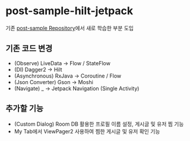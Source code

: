 # post-sample-hilt-jetpack                      
기존 [post-sample Repository](https://github.com/HunSeongPark/post-sample)에서 새로 학습한 부분 도입                      

## 기존 코드 변경                     
- (Observe) LiveData -> Flow / StateFlow                        
- (DI) Dagger2 -> Hilt                      
- (Asynchronous) RxJava -> Coroutine / Flow
- (Json Converter) Gson -> Moshi                      
- (Navigate) _ -> Jetpack Navigation (Single Activity)                              

## 추가할 기능  
- (Custom Dialog) Room DB 활용한 프로필 이름 설정, 게시글 및 유저 찜 기능                     
- My Tab에서 ViewPager2 사용하여 찜한 게시글 및 유저 확인 기능                        
